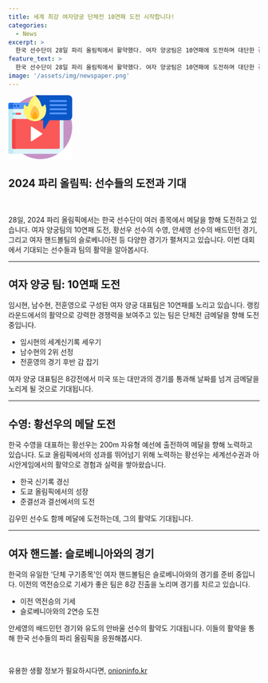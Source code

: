 ```yaml
---
title: 세계 최강 여자양궁 단체전 10연패 도전 시작합니다!
categories:
  - News
excerpt: >
  한국 선수단이 28일 파리 올림픽에서 활약했다. 여자 양궁팀은 10연패에 도전하며 대단한 경기를 펼치고, 한국 선수단의 다른 멤버들도 메달을 향한 도전을 시작했다. 황선우는 수영에서, 안세영은 배드민턴에서 본격적인 레이스에 돌입했다. 여자 핸드볼팀은 10연패에 도전하며 슬로베니아와의 2차전을 치렀다. 또한, 안세영은 1차전에서 불가리아의 선수를 상대로 조별리그에 출전했다.
feature_text: >
  한국 선수단이 28일 파리 올림픽에서 활약했다. 여자 양궁팀은 10연패에 도전하며 대단한 경기를 펼치고, 한국 선수단의 다른 멤버들도 메달을 향한 도전을 시작했다. 황선우는 수영에서, 안세영은 배드민턴에서 본격적인 레이스에 돌입했다. 여자 핸드볼팀은 10연패에 도전하며 슬로베니아와의 2차전을 치렀다. 또한, 안세영은 1차전에서 불가리아의 선수를 상대로 조별리그에 출전했다.
image: '/assets/img/newspaper.png'
---
```


<p><img src="/assets/img/news.png" alt="rentncar 속보" /></p>

<h2 data-ke-size="size26">2024 파리 올림픽: 선수들의 도전과 기대</h2>

<p data-ke-size="size16">&nbsp;</p>

<p data-ke-size="size16">28일, 2024 파리 올림픽에서는 한국 선수단이 여러 종목에서 메달을 향해 도전하고 있습니다. 여자 양궁팀의 10연패 도전, 황선우 선수의 수영, 안세영 선수의 배드민턴 경기, 그리고 여자 핸드볼팀의 슬로베니아전 등 다양한 경기가 펼쳐지고 있습니다. 이번 대회에서 기대되는 선수들과 팀의 활약을 알아봅시다.</p>

<hr>

<h2 data-ke-size="size24">여자 양궁 팀: 10연패 도전</h2>

<p data-ke-size="size16">임시현, 남수현, 전훈영으로 구성된 여자 양궁 대표팀은 10연패를 노리고 있습니다. 랭킹 라운드에서의 활약으로 강력한 경쟁력을 보여주고 있는 팀은 단체전 금메달을 향해 도전 중입니다.</p>

<ul>
<li>임시현의 세계신기록 세우기</li>
<li>남수현의 2위 선정</li>
<li>전훈영의 경기 후반 감 잡기</li>
</ul>

<p data-ke-size="size16">여자 양궁 대표팀은 8강전에서 미국 또는 대만과의 경기를 통과해 날짜를 넘겨 금메달을 노리게 될 것으로 기대됩니다.</p>

<hr>

<h2 data-ke-size="size24">수영: 황선우의 메달 도전</h2>

<p data-ke-size="size16">한국 수영을 대표하는 황선우는 200m 자유형 예선에 출전하여 메달을 향해 노력하고 있습니다. 도쿄 올림픽에서의 성과를 뛰어넘기 위해 노력하는 황선우는 세계선수권과 아시안게임에서의 활약으로 경험과 실력을 쌓아왔습니다.</p>

<ul>
<li>한국 신기록 경신</li>
<li>도쿄 올림픽에서의 성장</li>
<li>준결선과 결선에서의 도전</li>
</ul>

<p data-ke-size="size16">김우민 선수도 함께 메달에 도전하는데, 그의 활약도 기대됩니다.</p>

<hr>

<h2 data-ke-size="size24">여자 핸드볼: 슬로베니아와의 경기</h2>

<p data-ke-size="size16">한국의 유일한 '단체 구기종목'인 여자 핸드볼팀은 슬로베니아와의 경기를 준비 중입니다. 이전의 역전승으로 기세가 좋은 팀은 8강 진출을 노리며 경기를 치르고 있습니다.</p>

<ul>
<li>이전 역전승의 기세</li>
<li>슬로베니아와의 2연승 도전</li>
</ul>

<p data-ke-size="size16">안세영의 배드민턴 경기와 유도의 안바울 선수의 활약도 기대됩니다. 이들의 활약을 통해 한국 선수들의 파리 올림픽을 응원해봅시다.</p>

<p data-ke-size="size16">&nbsp;</p>
유용한 생활 정보가 필요하시다면, <a href="https://onioninfo.kr" rel="dofollow">onioninfo.kr</a>


